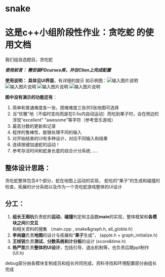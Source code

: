 # snake


# 这是c++小组阶段性作业：贪吃蛇 的使用文档

我们组自选题目，贪吃蛇


***使用前言： 需安装PDcurses库，并在Clion上完成配置***

**使用说明：**
**具体见UI界面**，有详细的提示
如示例图：![输入图片说明](/imgs/2023-04-29/FiMqCBsi0rOnTPVh.png)
![输入图片说明](/imgs/2023-04-29/picjwL4c9X2Cx1YU.png)
![输入图片说明](/imgs/2023-04-29/jeY1rIPxyemetgxx.png)
![输入图片说明](/imgs/2023-04-29/o5AH3ljDQEiANhti.png)

**图中没有演示的功能还有**：
1. 简单和普通难度各一张，困难难度三张共5张地图可选择
2. 当“优雅”地（不临时变向而是在0.5s内自动运动）而吃到果子时，会在侧边栏浮现“excellent” "awesome"等字符（参考音乐游戏）
3. 最高分数的更新和记录
4. 程序的鲁棒性，能够处理不同的输入
5. 对开始结束的UI有多种设计，对应不同输入和结果
6. 连续按键加速蛇的运动！
7. 参考存活时间和蛇身长度的综合计分系统......


## 整体设计思路：

贪吃蛇整体包含4个部分，蛇在地图上运动的实现， 蛇吃的“果子”的生成和碰撞的检查，拓展的计分系统以及作为一个贪吃蛇游戏整体的UI设计

## 分工：

1. **组长王雨杭**负责蛇的**运动、碰撞**判定和主函数**main**的实现，整体框架和**各模块之间**的**交互**和相关资料的搜集
（main.cpp , snake&graph.h, all_globle.h）
2. **李尚嶷**负责**地图**的设计与拓展和“**果子**生成”，
 (apple.h + graph_initialize.h)
3. **王桢锐**负责**测试、分数系统和计分板**的设计
 (score&time.h)
4. **杨严凯**负责**整体的UI设计**，包括引导、退出机制等，也负责后期ppt制作
(UI.h)

debug部分由各模块复制成员和组长共同完成，资料寻找和环境配置部分由组长完成





